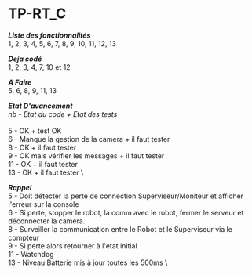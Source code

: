 # TP-RT_C

***Liste des fonctionnalités***\
1, 2, 3, 4, 5, 6, 7, 8, 9, 10, 11, 12, 13 

***Deja codé***\
1, 2, 3, 4, 7, 10 et 12

***A Faire***\
5, 6, 8, 9, 11, 13


***Etat D'avancement***\
*nb   - Etat du code + Etat des tests* \
\
5    - OK  + test OK \
6    - Manque la gestion de la camera + il faut tester\
8    - OK  + il faut tester\
9    - OK mais vérifier les messages + il faut tester\
11   - OK  + il faut tester \
13   - OK  + il faut tester \


***Rappel*** \
5   - Doit détecter la perte de connection Superviseur/Moniteur et afficher l'erreur sur la console \
6   - Si perte, stopper le robot, la comm avec le robot, fermer le serveur et déconnecter la caméra.\
8   - Surveiller la communication entre le Robot et le Superviseur via le compteur\
9   - Si perte alors retourner à l'etat initial\
11  - Watchdog\
13  - Niveau Batterie mis à jour toutes les 500ms \
